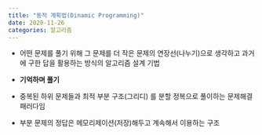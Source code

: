 ```yaml
---
title: "동적 계획법(Dinamic Programming)"
date: 2020-11-26
categories: 알고리즘
---
```


- 어떤 문제를 풀기 위해 그 문제를 더 작은 문제의 연장선(나누기)으로 생각하고 과거에 구한 답을 활용하는 방식의 알고리즘 설계 기법

- **기억하며 풀기**

- 중복된 하위 문제들과 최적 부분 구조(그리디) 를 분할 정복으로 풀이하는 문제해결 패러다임

- 부분 문제의 정답은 메모리제이션(저장)해두고 계속해서 이용하는 구조
